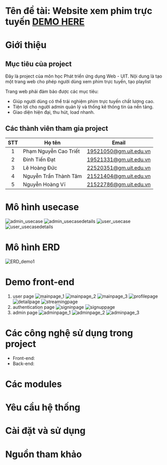 # Tên đề tài: Website xem phim trực tuyến <a href="https://pnctriet.github.io/UIT_G6_WebProject/">DEMO HERE</a>
# Giới thiệu
## Mục tiêu của project
Đây là project của môn học Phát triển ứng dụng Web - UIT. Nội dung là tạo một trang web cho phép người dùng xem phim trực tuyến, tạo playlist

Trang web phải đảm bảo được các mục tiêu:
- Giúp người dùng có thể trải nghiệm phim trực tuyến chất lượng cao.
- Tiện lợi cho người admin quản lý và thống kê thông tin ủa nền tảng.
- Giao diện hiện đại, thu hút, load nhanh.
## Các thành viên tham gia project

| STT| Họ tên                   | Email                  |
|:--:|--------------------------|------------------------|
| 1  | Phạm Nguyễn Cao Triết    | 19521050@gm.uit.edu.vn |
| 2  | Đinh Tiến Đạt            | 19521331@gm.uit.edu.vn |
| 3  | Lê Hoàng Đức             | 22520351@gm.uit.edu.vn |
| 4  | Nguyễn Trần Thành Tâm    | 21521404@gm.uit.edu.vn |
| 5  | Nguyễn Hoàng Vĩ          | 21522786@gm.uit.edu.vn |

# Mô hình usecase   
![admin_usecase](https://github.com/PNCTriet/UIT_G6_WebProject/blob/main/UIT_G6_WEBPROJECT_ORIGINAL/datasources/photodata_readme/admin_usecase.jpg)
![admin_usecasedetails](https://github.com/PNCTriet/UIT_G6_WebProject/blob/main/UIT_G6_WEBPROJECT_ORIGINAL/datasources/photodata_readme/admin_usecasedetails.jpg)
![user_usecase](https://github.com/PNCTriet/UIT_G6_WebProject/blob/main/UIT_G6_WEBPROJECT_ORIGINAL/datasources/photodata_readme/user_usecase.jpg)
![user_usecasedetails](https://github.com/PNCTriet/UIT_G6_WebProject/blob/main/UIT_G6_WEBPROJECT_ORIGINAL/datasources/photodata_readme/user_usecasedetails.jpg)

# Mô hình ERD
![ERD_demo1](https://github.com/PNCTriet/UIT_G6_WebProject/blob/main/UIT_G6_WEBPROJECT_ORIGINAL/datasources/sqldatabase/ERD_demo1.png)

# Demo front-end
1. user page
![mainpage_1](https://github.com/PNCTriet/UIT_G6_WebProject/blob/main/UIT_G6_WEBPROJECT_ORIGINAL/demo/mainpage_1.png)
![mainpage_2](https://github.com/PNCTriet/UIT_G6_WebProject/blob/main/UIT_G6_WEBPROJECT_ORIGINAL/demo/mainpage_2.png)
![mainpage_3](https://github.com/PNCTriet/UIT_G6_WebProject/blob/main/UIT_G6_WEBPROJECT_ORIGINAL/demo/mainpage_3.png)
![profilepage](https://github.com/PNCTriet/UIT_G6_WebProject/blob/main/UIT_G6_WEBPROJECT_ORIGINAL/demo/profilepage.png)
![detailpage](https://github.com/PNCTriet/UIT_G6_WebProject/blob/main/UIT_G6_WEBPROJECT_ORIGINAL/demo/detailpage.png)
![streamingpage](https://github.com/PNCTriet/UIT_G6_WebProject/blob/main/UIT_G6_WEBPROJECT_ORIGINAL/demo/streamingpage.png)
2. authentication page
![signinpage](https://github.com/PNCTriet/UIT_G6_WebProject/blob/main/UIT_G6_WEBPROJECT_ORIGINAL/demo/signinpage.png)
![signuppage](https://github.com/PNCTriet/UIT_G6_WebProject/blob/main/UIT_G6_WEBPROJECT_ORIGINAL/demo/signuppage.png)
3. admin page
![adminpage_1](https://github.com/PNCTriet/UIT_G6_WebProject/blob/main/UIT_G6_WEBPROJECT_ORIGINAL/demo/adminpage_1.png)
![adminpage_2](https://github.com/PNCTriet/UIT_G6_WebProject/blob/main/UIT_G6_WEBPROJECT_ORIGINAL/demo/adminpage_2.png)
![adminpage_3](https://github.com/PNCTriet/UIT_G6_WebProject/blob/main/UIT_G6_WEBPROJECT_ORIGINAL/demo/adminpage_3.png)


# Các công nghệ sử dụng trong project
- Front-end: 
- Back-end: 
# Các modules

# Yêu cầu hệ thống

# Cài đặt và sử dụng

# Nguồn tham khảo

